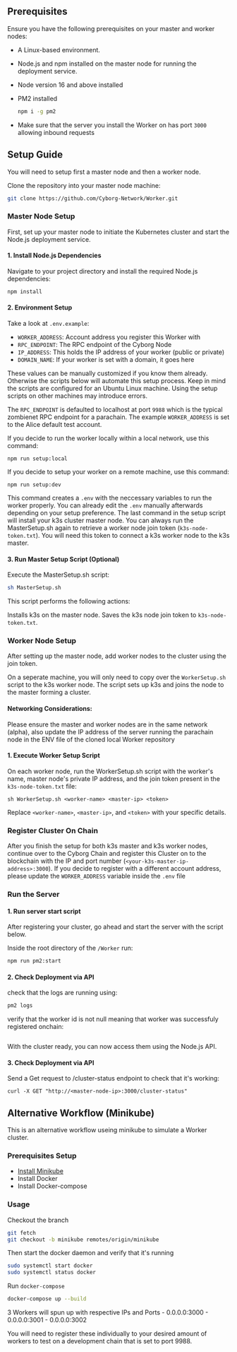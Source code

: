 ## Prerequisites

Ensure you have the following prerequisites on your master and worker nodes:

- A Linux-based environment.
- Node.js and npm installed on the master node for running the deployment service.

- Node version 16 and above installed
- PM2 installed

    ```bash
    npm i -g pm2
    ```
- Make sure that the server you install the Worker on has port `3000` allowing inbound requests

## Setup Guide


You will need to setup first a master node and then a worker node.

Clone the repository into your master node machine:
```bash
git clone https://github.com/Cyborg-Network/Worker.git
```

### Master Node Setup

First, set up your master node to initiate the Kubernetes cluster and start the Node.js deployment service.

#### 1. Install Node.js Dependencies

Navigate to your project directory and install the required Node.js dependencies:

```bash
npm install
```

#### 2. Environment Setup

Take a look at `.env.example`:
- `WORKER_ADDRESS`: Account address you register this Worker with
- `RPC_ENDPOINT`: The RPC endpoint of the Cyborg Node
- `IP_ADDRESS`: This holds the IP address of your worker (public or private)
- `DOMAIN_NAME`: If your worker is set with a domain, it goes here

These values can be manually customized if you know them already. Otherwise the scripts below will automate this setup process. Keep in mind the scripts are configured for an Ubuntu Linux machine. Using the setup scripts on other machines may introduce errors.

The `RPC_ENDPOINT` is defaulted to localhost at port `9988` which is the typical zombienet RPC endpoint for a parachain. The example `WORKER_ADDRESS` is set to the Alice default test account. 

If you decide to run the worker locally within a local network, use this command:
```
npm run setup:local
``` 
If you decide to setup your worker on a remote machine, use this command:
```
npm run setup:dev
``` 

This command creates a `.env` with the neccessary variables to run the worker properly. You can already edit the `.env` manually afterwards depending on your setup preference. The last command in the setup script will install your k3s cluster master node. You can always run the MasterSetup.sh again to retrieve a worker node join token (`k3s-node-token.txt`). You will need this token to connect a k3s worker node to the k3s master.


#### 3. Run Master Setup Script (Optional)
Execute the MasterSetup.sh script:
```bash
sh MasterSetup.sh
```
This script performs the following actions:

Installs k3s on the master node.
Saves the k3s node join token to `k3s-node-token.txt`.

### Worker Node Setup
After setting up the master node, add worker nodes to the cluster using the join token. 

On a seperate machine, you will only need to copy over the `WorkerSetup.sh` script to the k3s worker node. The script sets up k3s and joins the node to the master forming a cluster.

#### Networking Considerations: 
Please ensure the master and worker nodes are in the same network (alpha), also update the IP address of the server running the parachain node in the ENV file of the cloned local Worker repository

#### 1. Execute Worker Setup Script
On each worker node, run the WorkerSetup.sh script with the worker's name, master node's private IP address, and the join token present in the `k3s-node-token.txt` file:

```
sh WorkerSetup.sh <worker-name> <master-ip> <token>
```
Replace `<worker-name>`, `<master-ip>`, and `<token>` with your specific details.

### Register Cluster On Chain

After you finish the setup for both k3s master and k3s worker nodes, continue over to the Cyborg Chain and register this Cluster on to the blockchain with the IP and port number (`<your-k3s-master-ip-address>:3000`). If you decide to register with a different account address, please update the `WORKER_ADDRESS` variable inside the `.env` file

### Run the Server

#### 1. Run server start script

After registering your cluster, go ahead and start the server with the script below.

Inside the root directory of the `/Worker` run:

```bash
npm run pm2:start
```

#### 2. Check Deployment via API

check that the logs are running using:
```bash
pm2 logs
```

verify that the worker id is not null meaning that worker was successfuly registered onchain:


<img>

With the cluster ready, you can now access them using the Node.js API.

#### 3. Check Deployment via API
Send a Get request to /cluster-status endpoint to check that it's working:

```
curl -X GET "http://<master-node-ip>:3000/cluster-status"
```

## Alternative Workflow (Minikube)

This is an alternative workflow useing minikube to simulate a Worker cluster.

### Prerequisites Setup
- [Install Minikube](https://minikube.sigs.k8s.io/docs/start/?arch=%2Fmacos%2Farm64%2Fstable%2Fbinary+download)
- Install Docker
- Install Docker-compose

### Usage

Checkout the branch
```bash
git fetch
git checkout -b minikube remotes/origin/minikube
```
Then start the docker daemon and verify that it's running

```bash
sudo systemctl start docker
sudo systemctl status docker
```

Run `docker-compose`
```bash
docker-compose up --build
```

3 Workers will spun up with respective IPs and Ports
    - 0.0.0.0:3000
    - 0.0.0.0:3001
    - 0.0.0.0:3002

You will need to register these individually to your desired amount of workers to test on a development chain that is set to port 9988.
